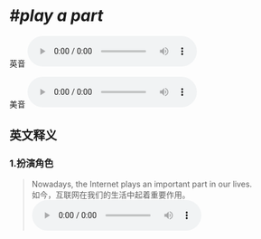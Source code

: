 # ***\#play a part*** 
英音
<audio src="./media/play a part1.aac" controls="controls"></audio>

美音
<audio src="./media/play a part2.aac" controls="controls"></audio>



  

英文释义
---
### 1.**扮演角色**  

 > Nowadays, the Internet plays an important part in our lives.  
 > 如今，互联网在我们的生活中起着重要作用。    
<audio src="./media/part-7.aac" controls="controls"></audio>


